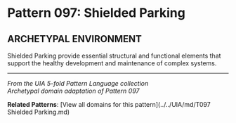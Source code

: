 # Pattern 097: Shielded Parking

## ARCHETYPAL ENVIRONMENT

Shielded Parking provide essential structural and functional elements that support the healthy development and maintenance of complex systems.

---

*From the UIA 5-fold Pattern Language collection*  
*Archetypal domain adaptation of Pattern 097*

**Related Patterns**: [View all domains for this pattern](../../UIA/md/T097 Shielded Parking.md)